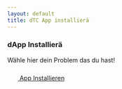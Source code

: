 ```yaml
---
layout: default
title: dTC App installierä
---
```


### dApp Installierä
Wähle hier dein Problem das du hast!

<a href="/tc-song-dist/install/safari.html" class="btn btn-secondary">
    <svg xmlns="http://www.w3.org/2000/svg" width="24" height="24" viewBox="0 0 24 24" fill="none" stroke="#FFFFFF" stroke-width="2" stroke-linecap="round" stroke-linejoin="round"><rect x="5" y="2" width="14" height="20" rx="2" ry="2"></rect><line x1="12" y1="18" x2="12.01" y2="18"></line>
    </svg>
    App Installieren
</a>